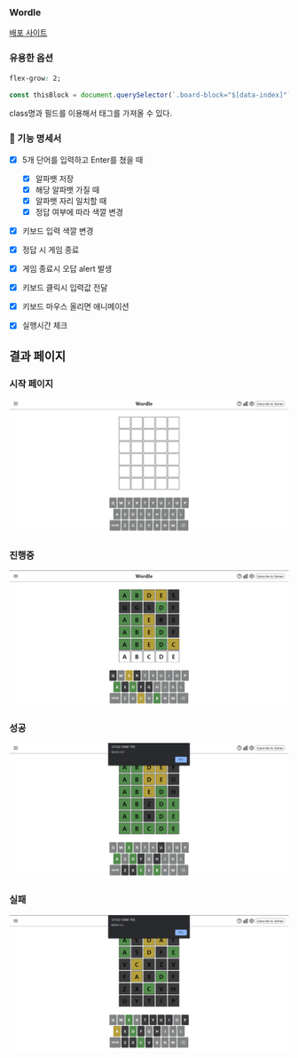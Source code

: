 ### Wordle

[배포 사이트](https://647ff6587fbf06254b6518fb--woodle.netlify.app/)

### 유용한 옵션

```css
flex-grow: 2;
```

```javascript
const thisBlock = document.querySelector(`.board-block="$[data-index]"`);
```

class명과 필드를 이용해서 태그를 가져올 수 있다.

### 📜 기능 명세서

- [x] 5개 단어를 입력하고 Enter를 쳤을 때

  - [x] 알파뱃 저장
  - [x] 해당 알파뱃 가질 때
  - [x] 알파뱃 자리 일치할 때
  - [x] 정답 여부에 따라 색깔 변경

- [x] 키보드 입력 색깔 변경
- [x] 정답 시 게임 종료
- [x] 게임 종료시 오답 alert 발생
- [x] 키보드 클릭시 입력값 전달
- [x] 키보드 마우스 올리면 애니메이션
- [x] 실행시간 체크

## 결과 페이지

### 시작 페이지

<img src="./images/wordle_start.png">

### 진행중

<img src="./images/wordle_playing.png">

### 성공

<img src="./images/wordle_success.png">

### 실패

<img src="./images/wordle_wrong.png">
